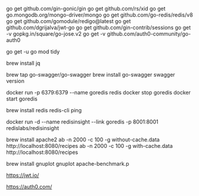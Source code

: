 go get github.com/gin-gonic/gin
go get github.com/rs/xid
go get go.mongodb.org/mongo-driver/mongo
go get github.com/go-redis/redis/v8
go get github.com/gomodule/redigo@latest
go get github.com/dgrijalva/jwt-go
go get github.com/gin-contrib/sessions
go get -v gopkg.in/square/go-jose.v2
go get -v github.com/auth0-community/go-auth0

go get -u
go mod tidy

brew install jq

brew tap go-swagger/go-swagger
brew install go-swagger
swagger version

docker run -p 6379:6379 --name goredis redis
docker stop goredis
docker start goredis

brew install redis
redis-cli ping

docker run -d --name redisinsight --link goredis -p 8001:8001 redislabs/redisinsight

brew install apache2
ab -n 2000 -c 100 -g without-cache.data http://localhost:8080/recipes
ab -n 2000 -c 100 -g with-cache.data http://localhost:8080/recipes

brew install gnuplot
gnuplot apache-benchmark.p


https://jwt.io/


https://auth0.com/


